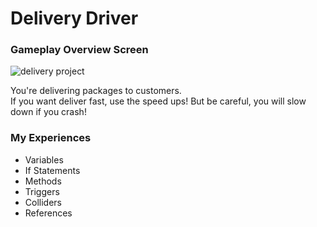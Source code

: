 # Delivery Driver

<h3> Gameplay Overview Screen </h3>

![delivery project](https://user-images.githubusercontent.com/72252419/172732191-26bf44b0-9a81-4328-8d97-e230bc669163.jpg)
</br > 

You're delivering packages to customers.<br /> If you want deliver fast, use the speed ups! But be careful, you will slow down if you crash!
  
<h3> My Experiences </h3>

  *  Variables
  *  If Statements
  *  Methods
  *  Triggers
  *  Colliders
  *  References
  
